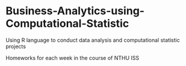 # Business-Analytics-using-Computational-Statistic

Using R language to conduct data analysis and computational statistic projects

Homeworks for each week in the course of NTHU ISS
